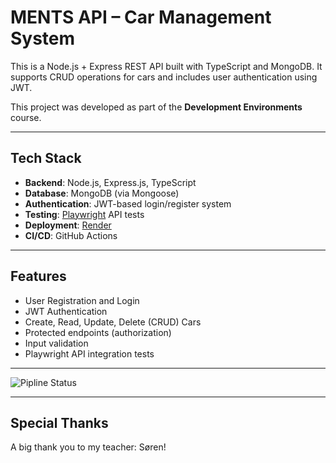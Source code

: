 # MENTS API – Car Management System

This is a Node.js + Express REST API built with TypeScript and MongoDB. It supports CRUD operations for cars and includes user authentication using JWT.

This project was developed as part of the **Development Environments** course.

---

## Tech Stack

- **Backend**: Node.js, Express.js, TypeScript
- **Database**: MongoDB (via Mongoose)
- **Authentication**: JWT-based login/register system
- **Testing**: [Playwright](https://playwright.dev/) API tests
- **Deployment**: [Render](https://render.com/)
- **CI/CD**: GitHub Actions

---

## Features

- User Registration and Login
- JWT Authentication
- Create, Read, Update, Delete (CRUD) Cars
- Protected endpoints (authorization)
- Input validation
- Playwright API integration tests

---

![Pipline Status](https://github.com/GOULASHSUP/ments-api/actions/workflows/main.yaml/badge.svg)

---

## Special Thanks

A big thank you to my teacher: Søren!